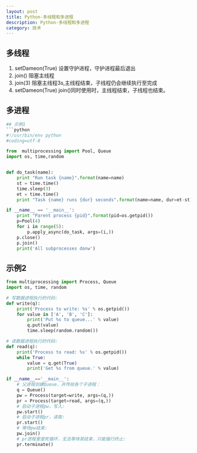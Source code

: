 ```yaml
---
layout: post
title: Python-多线程和多进程
description: Python-多线程和多进程
category: 技术
---
```


## 多线程

1. setDameon(True) 设置守护进程，守护进程最后退出
2. join() 阻塞主线程
3. join(3) 阻塞主线程3s,主线程结束，子线程仍会继续执行至完成
4. setDameon(True) join()同时使用时，主线程结束，子线程也结束。



## 多进程

```python
## 示例1
```python
#!/usr/bin/env python
#coding=utf-8

from  multiprocessing import Pool, Queue
import os, time,random


def do_task(name):
	print "Run task {name}".format(name=name)
	st = time.time()
	time.sleep(3)
	et = time.time()
	print "Task {name} runs {dur} seconds".format(name=name, dur=et-st)

if __name__ == '__main__':
	print "Parent process {pid}".format(pid=os.getpid())
	p=Pool(4)
	for i in range(5):
		p.apply_async(do_task, args=(i,))
	p.close()
	p.join()
	print('All subprocesses donw')


```

## 示例2
```python
from multiprocessing import Process, Queue
import os, time, random

# 写数据进程执行的代码:
def write(q):
    print('Process to write: %s' % os.getpid())
    for value in ['A', 'B', 'C']:
        print('Put %s to queue...' % value)
        q.put(value)
        time.sleep(random.random())

# 读数据进程执行的代码:
def read(q):
    print('Process to read: %s' % os.getpid())
    while True:
        value = q.get(True)
        print('Get %s from queue.' % value)

if __name__=='__main__':
    # 父进程创建Queue，并传给各个子进程：
    q = Queue()
    pw = Process(target=write, args=(q,))
    pr = Process(target=read, args=(q,))
    # 启动子进程pw，写入:
    pw.start()
    # 启动子进程pr，读取:
    pr.start()
    # 等待pw结束:
    pw.join()
    # pr进程里是死循环，无法等待其结束，只能强行终止:
    pr.terminate()
```
```